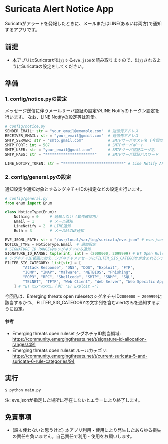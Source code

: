 # Suricata Alert Notice App

Suricataがアラートを発報したときに、メールまたはLINE(あるいは両方)で通知するアプリです。

## 前提
- 本アプリはSuricataが出力する`eve.json`を読み取りますので、出力されるようにSuricataの設定をしてください。

## 準備
### 1. config/notice.pyの設定
メッセージ送信に伴うメールサーバ認証の設定やLINE Notifyのトークン設定を行います。
なお、LINE Notifyの設定等は割愛。
```python
# config/notice.py
SENDER_EMAIL: str = "your_email@example.com"  # 送信元アドレス
RECEIVER_EMAIL: str = "your_email@gmail.com"  # 送信先アドレス
SMTP_SERVER: str = "smtp.gmail.com"           # SMTPサーバホスト名 (今回はGmailを利用)
SMTP_PORT: int = 587                          # SMTPサーバポート
SMTP_USER: str = "your_email@gmail.com"       # SMTPサーバ認証ユーザ名
SMTP_PASS: str = "**********************"     # SMTPサーバ認証パスワード

LINE_NOTIFY_TOKEN: str = "***************************" # Line Notify API Access Token
```

### 2. config/general.pyの設定
通知設定や通知対象とするシグネチャIDの指定などの設定を行います。
```python
# config/general.py
from enum import Enum

class NoticeType(Enum):
    Nothing = 0     # 通知しない (動作確認用)
    Email = 1       # メール通知
    LineNotify = 2  # LINE通知
    Both = 3        # メール&LINE通知

EVE_JSONL_PATH: str = "/usr/local/var/log/suricata/eve.json" # eve.json配置場所
NOTICE_TYPE = NoticeType.Email  # 通知設定
# SIGNATURE_ID_RANGE内のシグネチャのみ通知
SIGNATURE_ID_RANGE: tuple[int, int] = (2000000, 2099999) # ET Open Rulesets
# シグネチャID範囲に加え、シグネチャメッセージにFILTER_SIG_CATEGORYが含まれるシグネチャのみ通知
FILTER_SIG_CATEGORY: list[str] = [
        "Attack Response", "DNS", "DOS", "Exploit", "FTP", 
        "ICMP", "IMAP", "Malware", "NETBIOS", "Phishing", 
        "POP3", "RPC", "Shellcode", "SMTP", "SNMP", "SQL", 
        "TELNET", "TFTP", "Web Client", "Web Server", "Web Specific Apps", "WORM"
    ] # "ET xxx"のxxx。(例: "ET Exploit ~")
```
今回私は、Emerging threats open rulesetのシグネチャID`2000000 ~ 2099999`に該当するかつ、
FILTER_SIG_CATEGORYの文字列を含むalertのみを通知するように設定。

#### 参考
- Emerging threats open ruleset シグネチャID割当領域: \
https://community.emergingthreats.net/t/signature-id-allocation-ranges/491
- Emerging threats open ruleset ルールカテゴリ: \
https://community.emergingthreats.net/t/current-suricata-5-and-suricata-6-rule-categories/94

## 実行
```
$ python main.py
```
注: eve.jsonが指定した場所に存在しないとエラーにより終了します。

## 免責事項
- (誰も使わないと思うけど) 本アプリ利用・使用により発生したあらゆる損失の責任を負いません。自己責任で利用・使用をお願いします。